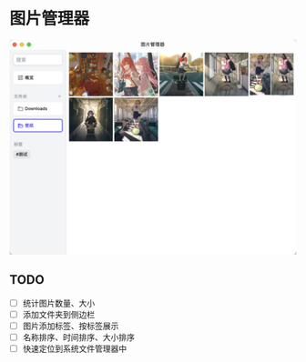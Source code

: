 # 图片管理器

![预览图](preview.png)

## TODO

- [ ] 统计图片数量、大小
- [ ] 添加文件夹到侧边栏
- [ ] 图片添加标签、按标签展示
- [ ] 名称排序、时间排序、大小排序
- [ ] 快速定位到系统文件管理器中
